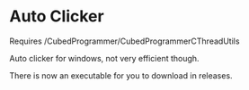 # Auto Clicker
Requires /CubedProgrammer/CubedProgrammerCThreadUtils

Auto clicker for windows, not very efficient though.

There is now an executable for you to download in releases.